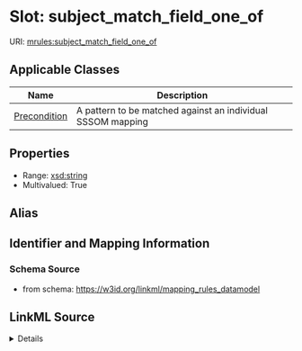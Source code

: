 # Slot: subject_match_field_one_of

URI: [mrules:subject_match_field_one_of](https://w3id.org/linkml/mapping_rules_datamodel/subject_match_field_one_of)



<!-- no inheritance hierarchy -->




## Applicable Classes

| Name | Description |
| --- | --- |
[Precondition](Precondition.md) | A pattern to be matched against an individual SSSOM mapping






## Properties

* Range: [xsd:string](http://www.w3.org/2001/XMLSchema#string)
* Multivalued: True







## Alias




## Identifier and Mapping Information







### Schema Source


* from schema: https://w3id.org/linkml/mapping_rules_datamodel




## LinkML Source

<details>
```yaml
name: subject_match_field_one_of
from_schema: https://w3id.org/linkml/mapping_rules_datamodel
rank: 1000
multivalued: true
alias: subject_match_field_one_of
owner: Precondition
domain_of:
- Precondition
range: string

```
</details>